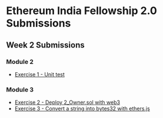 # Ethereum India Fellowship 2.0 Submissions

## Week 2 Submissions

### Module 2 
- [Exercise 1 - Unit test](./Week2/1_Storage_test.sol)

### Module 3
- [Exercise 2 - Deploy 2_Owner.sol with web3](./Week2/deploy_ethers.js)
- [Exercise 3 - Convert a string into bytes32 with ethers.js](./Week2/stringToByte32.js)